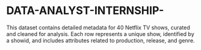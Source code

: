 # DATA-ANALYST-INTERNSHIP-
This dataset contains detailed metadata for 40 Netflix TV shows, curated and cleaned for analysis. Each row represents a unique show, identified by a showid, and includes attributes related to production, release, and genre.
